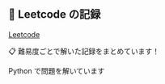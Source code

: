 ## :whale2: Leetcode の記録

[Leetcode](https://leetcode.com/)

:clipboard: 難易度ごとで解いた記録をまとめています！

Python で問題を解いています
<!--
## :whale2: 解いた問題一覧
<table>
    <tr>
        <th>難易度</th>
        <th>解いた問題数</th>
        <th>解けた問題数</th>
        <th>正解率</th>
    </tr>
    <tr>
        <td>Easy</td>
        <td>4</td>
        <td>3</td>
        <td>75 %</td>
    </tr>
    <tr>
        <td>Medium</td>
        <td>1</td>
        <td>0</td>
        <td>0 %</td>
    </tr>
    <tr>
        <td>Hard</td>
        <td>0</td>
        <td>0</td>
        <td>0 %</td>
    </tr>
</table>
-->